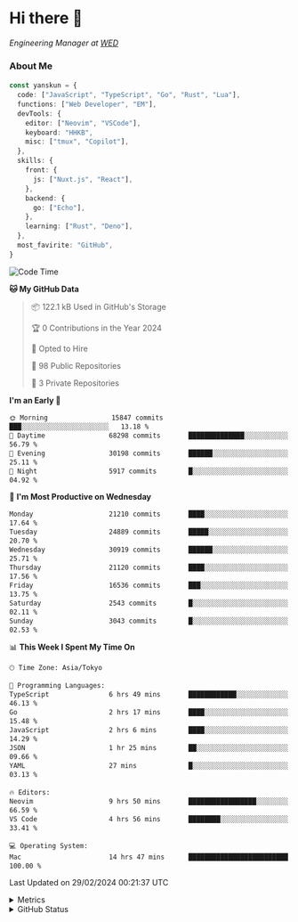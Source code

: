 # Hi there&nbsp;:wave:

<!-- ![Alt text](https://spotify-recently-played-readme.vercel.app/api?user=31kynbuubkiu3r4qh4hjuaglhfay) -->

_Engineering Manager at [WED](https://github.com/wedinc)_

### About Me

```ts
const yanskun = {
  code: ["JavaScript", "TypeScript", "Go", "Rust", "Lua"],
  functions: ["Web Developer", "EM"],
  devTools: {
    editor: ["Neovim", "VSCode"],
    keyboard: "HHKB",
    misc: ["tmux", "Copilot"],
  },
  skills: {
    front: {
      js: ["Nuxt.js", "React"],
    },
    backend: {
      go: ["Echo"],
    },
    learning: ["Rust", "Deno"],
  },
  most_favirite: "GitHub",
}
```

<!--START_SECTION:waka-->
![Code Time](http://img.shields.io/badge/Code%20Time-719%20hrs%2028%20mins-blue)

**🐱 My GitHub Data** 

> 📦 122.1 kB Used in GitHub's Storage 
 > 
> 🏆 0 Contributions in the Year 2024
 > 
> 💼 Opted to Hire
 > 
> 📜 98 Public Repositories 
 > 
> 🔑 3 Private Repositories 
 > 
**I'm an Early 🐤** 

```text
🌞 Morning                15847 commits       ███░░░░░░░░░░░░░░░░░░░░░░   13.18 % 
🌆 Daytime                68298 commits       ██████████████░░░░░░░░░░░   56.79 % 
🌃 Evening                30198 commits       ██████░░░░░░░░░░░░░░░░░░░   25.11 % 
🌙 Night                  5917 commits        █░░░░░░░░░░░░░░░░░░░░░░░░   04.92 % 
```
📅 **I'm Most Productive on Wednesday** 

```text
Monday                   21210 commits       ████░░░░░░░░░░░░░░░░░░░░░   17.64 % 
Tuesday                  24889 commits       █████░░░░░░░░░░░░░░░░░░░░   20.70 % 
Wednesday                30919 commits       ██████░░░░░░░░░░░░░░░░░░░   25.71 % 
Thursday                 21120 commits       ████░░░░░░░░░░░░░░░░░░░░░   17.56 % 
Friday                   16536 commits       ███░░░░░░░░░░░░░░░░░░░░░░   13.75 % 
Saturday                 2543 commits        █░░░░░░░░░░░░░░░░░░░░░░░░   02.11 % 
Sunday                   3043 commits        █░░░░░░░░░░░░░░░░░░░░░░░░   02.53 % 
```


📊 **This Week I Spent My Time On** 

```text
🕑︎ Time Zone: Asia/Tokyo

💬 Programming Languages: 
TypeScript               6 hrs 49 mins       ████████████░░░░░░░░░░░░░   46.13 % 
Go                       2 hrs 17 mins       ████░░░░░░░░░░░░░░░░░░░░░   15.48 % 
JavaScript               2 hrs 6 mins        ████░░░░░░░░░░░░░░░░░░░░░   14.29 % 
JSON                     1 hr 25 mins        ██░░░░░░░░░░░░░░░░░░░░░░░   09.66 % 
YAML                     27 mins             █░░░░░░░░░░░░░░░░░░░░░░░░   03.13 % 

🔥 Editors: 
Neovim                   9 hrs 50 mins       █████████████████░░░░░░░░   66.59 % 
VS Code                  4 hrs 56 mins       ████████░░░░░░░░░░░░░░░░░   33.41 % 

💻 Operating System: 
Mac                      14 hrs 47 mins      █████████████████████████   100.00 % 
```


 Last Updated on 29/02/2024 00:21:37 UTC
<!--END_SECTION:waka-->

<details>
  <summary>Metrics</summary>
  <img src="https://github.com/yanskun/yanskun/blob/main/github-metrics.svg" alt="Metrics">
</details>

<details>
  <summary>GitHub Status</summary>
  <picture>
    <source media="(prefers-color-scheme: dark)" srcset="https://raw.githubusercontent.com/yanskun/yanskun/master/profile-summary-card-output/nord_dark/0-profile-details.svg">
   <img src="https://raw.githubusercontent.com/yanskun/yanskun/master/profile-summary-card-output/default/0-profile-details.svg">
  </picture>
  <br>
  <picture>
    <source media="(prefers-color-scheme: dark)" srcset="https://raw.githubusercontent.com/yanskun/yanskun/master/profile-summary-card-output/nord_dark/1-repos-per-language.svg">
   <img src="https://raw.githubusercontent.com/yanskun/yanskun/master/profile-summary-card-output/default/1-repos-per-language.svg">
  </picture>
  <picture>
    <source media="(prefers-color-scheme: dark)" srcset="https://raw.githubusercontent.com/yanskun/yanskun/master/profile-summary-card-output/nord_dark/2-most-commit-language.svg">
   <img src="https://raw.githubusercontent.com/yanskun/yanskun/master/profile-summary-card-output/default/2-most-commit-language.svg">
  </picture>
  <br>
  <picture>
    <source media="(prefers-color-scheme: dark)" srcset="https://raw.githubusercontent.com/yanskun/yanskun/master/profile-summary-card-output/nord_dark/3-stats.svg">
   <img src="https://raw.githubusercontent.com/yanskun/yanskun/master/profile-summary-card-output/default/3-stats.svg">
  </picture>
  <picture>
    <source media="(prefers-color-scheme: dark)" srcset="https://raw.githubusercontent.com/yanskun/yanskun/master/profile-summary-card-output/nord_dark/4-productive-time.svg">
   <img src="https://raw.githubusercontent.com/yanskun/yanskun/master/profile-summary-card-output/default/4-productive-time.svg">
  </picture>
</details>
